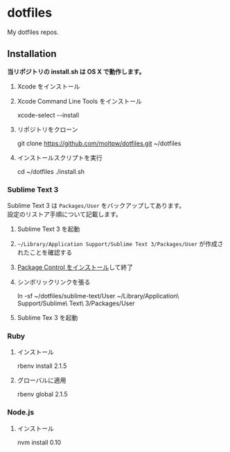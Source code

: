 dotfiles
========

My dotfiles repos.

## Installation
**当リポジトリの install.sh は OS X で動作します。**

1. Xcode をインストール
2. Xcode Command Line Tools をインストール

    xcode-select --install

3. リポジトリをクローン

    git clone https://github.com/moltpw/dotfiles.git ~/dotfiles

4. インストールスクリプトを実行

    cd ~/dotfiles
    ./install.sh

### Sublime Text 3
Sublime Text 3 は `Packages/User` をバックアップしてあります。  
設定のリストア手順について記載します。

1. Sublime Text 3 を起動
2. `~/Library/Application Support/Sublime Text 3/Packages/User` が作成されたことを確認する
3. [Package Control をインストール](https://sublime.wbond.net/installation)して終了
4. シンボリックリンクを張る

    ln -sf ~/dotfiles/sublime-text/User ~/Library/Application\ Support/Sublime\ Text\ 3/Packages/User

5. Sublime Tex 3 を起動

### Ruby

1. インストール

    rbenv install 2.1.5

2. グローバルに適用

    rbenv global 2.1.5

### Node.js

1. インストール

    nvm install 0.10
